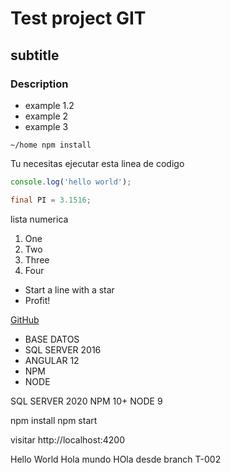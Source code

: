# Test project GIT
## subtitle
### Description
- example 1.2
- example 2
- example 3

```shell
~/home npm install
```

Tu necesitas ejecutar esta linea de codigo
```javascript
console.log('hello world');
```

```java
final PI = 3.1516;
```

lista numerica
1. One
2. Two
3. Three
4. Four


* Start a line with a star
* Profit!

[GitHub](http://google.com)

- BASE DATOS
- SQL SERVER 2016
- ANGULAR 12
- NPM
- NODE

SQL SERVER 2020
NPM 10+
NODE 9

npm install
npm start

visitar 
http://localhost:4200

Hello World
Hola mundo
HOla desde branch T-002

